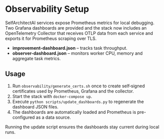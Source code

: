 # Observability Setup

SelfArchitectAI services expose Prometheus metrics for local debugging. Two Grafana dashboards are provided and the stack now includes an OpenTelemetry Collector that receives OTLP data from each service and exports it for Prometheus scraping over TLS.

- **improvement-dashboard.json** – tracks task throughput.
- **observer-dashboard.json** – monitors worker CPU, memory and aggregate task metrics.

## Usage

1. Run `observability/generate_certs.sh` once to create self‑signed certificates used by Prometheus, Grafana and the collector.
2. Start the stack with `docker-compose up`.
3. Execute `python scripts/update_dashboards.py` to regenerate the dashboard JSON files.
4. The dashboards are automatically loaded and Prometheus is pre-configured as a data source.

Running the update script ensures the dashboards stay current during local runs.


